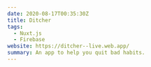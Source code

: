 ```yaml
---
date: 2020-08-17T00:35:30Z
title: Ditcher
tags:
  - Nuxt.js
  - Firebase
website: https://ditcher--live.web.app/
summary: An app to help you quit bad habits.
---
```


<base-grid gap-class="gap-x-6" column-class="grid-cols-1 md:grid-cols-3">
<base-image src="/static/images/content/screen-shot-2020-08-17-at-12-04-02-am.png" alt="Ditcher Screenshot #1" max-width="500px"></base-image>
<base-image src="/static/images/content/screen-shot-2020-08-17-at-12-05-51-am.png" alt="Ditcher Screenshot #2" max-width="500px"></base-image>
<base-image src="/static/images/content/screen-shot-2020-08-17-at-12-05-57-am.png" alt="Ditcher Screenshot #2" max-width="500px"></base-image>
</base-grid>
